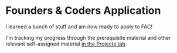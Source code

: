 # Founders & Coders Application
I learned a bunch of stuff and am now ready to apply to FAC!

I'm tracking my progress through the prerequisite material and other relevant self-assigned material <a href="https://github.com/QContinueUm/QContinueUm.github.io/projects/1">in the Projects tab</a>.

